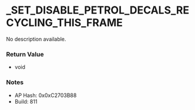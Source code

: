 # _SET_DISABLE_PETROL_DECALS_RECYCLING_THIS_FRAME

No description available.

### Return Value
* void

### Notes
* AP Hash: 0x0xC2703B88
* Build: 811

